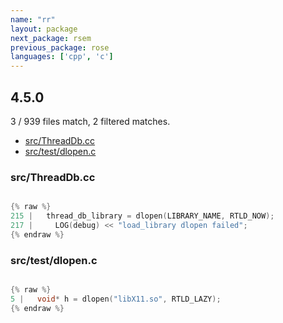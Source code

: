 ```yaml
---
name: "rr"
layout: package
next_package: rsem
previous_package: rose
languages: ['cpp', 'c']
---
```

## 4.5.0
3 / 939 files match, 2 filtered matches.

 - [src/ThreadDb.cc](#srcthreaddbcc)
 - [src/test/dlopen.c](#srctestdlopenc)

### src/ThreadDb.cc

```cpp

{% raw %}
215 |   thread_db_library = dlopen(LIBRARY_NAME, RTLD_NOW);
217 |     LOG(debug) << "load_library dlopen failed";
{% endraw %}

```
### src/test/dlopen.c

```c

{% raw %}
5 |   void* h = dlopen("libX11.so", RTLD_LAZY);
{% endraw %}

```